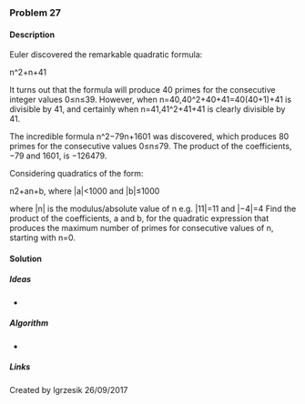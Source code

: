
### Problem 27

#### Description
Euler discovered the remarkable quadratic formula:

n^2+n+41

It turns out that the formula will produce 40 primes for the consecutive integer values 0≤n≤39. However, 
when n=40,40^2+40+41=40(40+1)+41 is divisible by 41, and certainly when n=41,41^2+41+41 is clearly divisible by 41.

The incredible formula n^2−79n+1601 was discovered, which produces 80 primes for the consecutive values 0≤n≤79. 
The product of the coefficients, −79 and 1601, is −126479.

Considering quadratics of the form:

n2+an+b, where |a|<1000 and |b|≤1000

where |n| is the modulus/absolute value of n e.g. |11|=11 and |−4|=4
Find the product of the coefficients, a and b, for the quadratic expression that produces the 
maximum number of primes for consecutive values of n, starting with n=0.

#### Solution

##### Ideas
* 

##### Algorithm
*

##### Links

Created by lgrzesik 26/09/2017